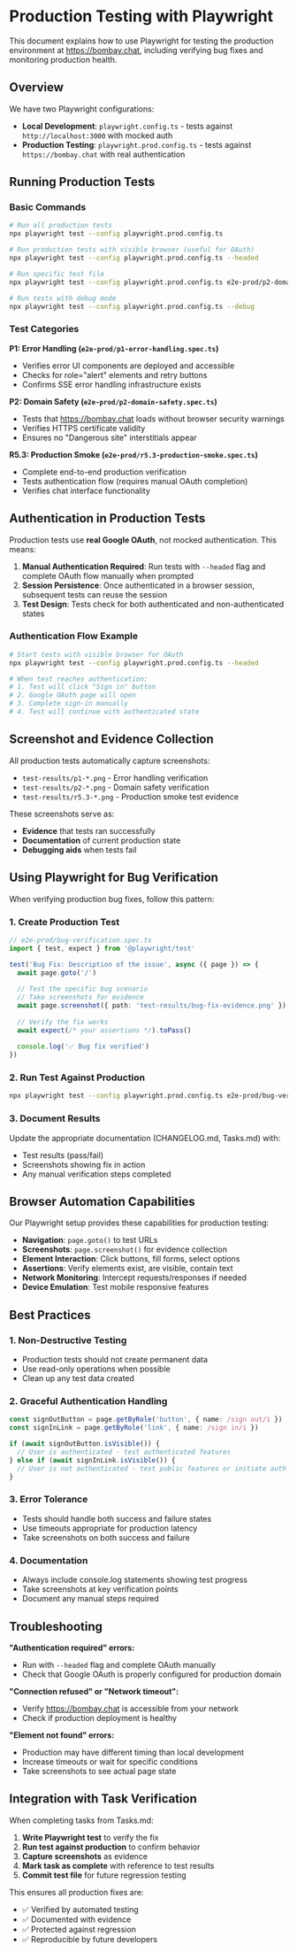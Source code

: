 # Production Testing with Playwright

This document explains how to use Playwright for testing the production environment at https://bombay.chat, including verifying bug fixes and monitoring production health.

## Overview

We have two Playwright configurations:
- **Local Development**: `playwright.config.ts` - tests against `http://localhost:3000` with mocked auth
- **Production Testing**: `playwright.prod.config.ts` - tests against `https://bombay.chat` with real authentication

## Running Production Tests

### Basic Commands

```bash
# Run all production tests
npx playwright test --config playwright.prod.config.ts

# Run production tests with visible browser (useful for OAuth)
npx playwright test --config playwright.prod.config.ts --headed

# Run specific test file
npx playwright test --config playwright.prod.config.ts e2e-prod/p2-domain-safety.spec.ts

# Run tests with debug mode
npx playwright test --config playwright.prod.config.ts --debug
```

### Test Categories

**P1: Error Handling (`e2e-prod/p1-error-handling.spec.ts`)**
- Verifies error UI components are deployed and accessible
- Checks for role="alert" elements and retry buttons
- Confirms SSE error handling infrastructure exists

**P2: Domain Safety (`e2e-prod/p2-domain-safety.spec.ts`)**
- Tests that https://bombay.chat loads without browser security warnings
- Verifies HTTPS certificate validity
- Ensures no "Dangerous site" interstitials appear

**R5.3: Production Smoke (`e2e-prod/r5.3-production-smoke.spec.ts`)**
- Complete end-to-end production verification
- Tests authentication flow (requires manual OAuth completion)
- Verifies chat interface functionality

## Authentication in Production Tests

Production tests use **real Google OAuth**, not mocked authentication. This means:

1. **Manual Authentication Required**: Run tests with `--headed` flag and complete OAuth flow manually when prompted
2. **Session Persistence**: Once authenticated in a browser session, subsequent tests can reuse the session
3. **Test Design**: Tests check for both authenticated and non-authenticated states

### Authentication Flow Example

```bash
# Start tests with visible browser for OAuth
npx playwright test --config playwright.prod.config.ts --headed

# When test reaches authentication:
# 1. Test will click "Sign in" button
# 2. Google OAuth page will open
# 3. Complete sign-in manually
# 4. Test will continue with authenticated state
```

## Screenshot and Evidence Collection

All production tests automatically capture screenshots:
- `test-results/p1-*.png` - Error handling verification
- `test-results/p2-*.png` - Domain safety verification  
- `test-results/r5.3-*.png` - Production smoke test evidence

These screenshots serve as:
- **Evidence** that tests ran successfully
- **Documentation** of current production state
- **Debugging aids** when tests fail

## Using Playwright for Bug Verification

When verifying production bug fixes, follow this pattern:

### 1. Create Production Test

```typescript
// e2e-prod/bug-verification.spec.ts
import { test, expect } from '@playwright/test'

test('Bug Fix: Description of the issue', async ({ page }) => {
  await page.goto('/')
  
  // Test the specific bug scenario
  // Take screenshots for evidence
  await page.screenshot({ path: 'test-results/bug-fix-evidence.png' })
  
  // Verify the fix works
  await expect(/* your assertions */).toPass()
  
  console.log('✅ Bug fix verified')
})
```

### 2. Run Test Against Production

```bash
npx playwright test --config playwright.prod.config.ts e2e-prod/bug-verification.spec.ts
```

### 3. Document Results

Update the appropriate documentation (CHANGELOG.md, Tasks.md) with:
- Test results (pass/fail)
- Screenshots showing fix in action
- Any manual verification steps completed

## Browser Automation Capabilities

Our Playwright setup provides these capabilities for production testing:

- **Navigation**: `page.goto()` to test URLs
- **Screenshots**: `page.screenshot()` for evidence collection
- **Element Interaction**: Click buttons, fill forms, select options
- **Assertions**: Verify elements exist, are visible, contain text
- **Network Monitoring**: Intercept requests/responses if needed
- **Device Emulation**: Test mobile responsive features

## Best Practices

### 1. Non-Destructive Testing
- Production tests should not create permanent data
- Use read-only operations when possible
- Clean up any test data created

### 2. Graceful Authentication Handling
```typescript
const signOutButton = page.getByRole('button', { name: /sign out/i })
const signInLink = page.getByRole('link', { name: /sign in/i })

if (await signOutButton.isVisible()) {
  // User is authenticated - test authenticated features
} else if (await signInLink.isVisible()) {
  // User is not authenticated - test public features or initiate auth
}
```

### 3. Error Tolerance
- Tests should handle both success and failure states
- Use timeouts appropriate for production latency
- Take screenshots on both success and failure

### 4. Documentation
- Always include console.log statements showing test progress
- Take screenshots at key verification points
- Document any manual steps required

## Troubleshooting

**"Authentication required" errors:**
- Run with `--headed` flag and complete OAuth manually
- Check that Google OAuth is properly configured for production domain

**"Connection refused" or "Network timeout":**
- Verify https://bombay.chat is accessible from your network
- Check if production deployment is healthy

**"Element not found" errors:**
- Production may have different timing than local development
- Increase timeouts or wait for specific conditions
- Take screenshots to see actual page state

## Integration with Task Verification

When completing tasks from Tasks.md:

1. **Write Playwright test** to verify the fix
2. **Run test against production** to confirm behavior
3. **Capture screenshots** as evidence
4. **Mark task as complete** with reference to test results
5. **Commit test file** for future regression testing

This ensures all production fixes are:
- ✅ Verified by automated testing
- ✅ Documented with evidence
- ✅ Protected against regression
- ✅ Reproducible by future developers